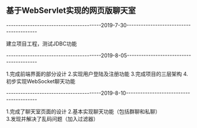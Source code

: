 ## 基于WebServlet实现的网页版聊天室

----------------------------------------2019-7-30----------------------------------------

建立项目工程，测试JDBC功能

----------------------------------------2019-8-05----------------------------------------

1.完成前端界面的部分设计
2.实现用户登陆及注册功能 
3.完成项目的三层架构
4.初步实现WebSocket聊天功能

----------------------------------------2019-8-10----------------------------------------

1.完成了聊天室页面的设计
2.基本实现聊天功能（包括群聊和私聊）  
3.发现并解决了乱码问题（加入过滤器）   
